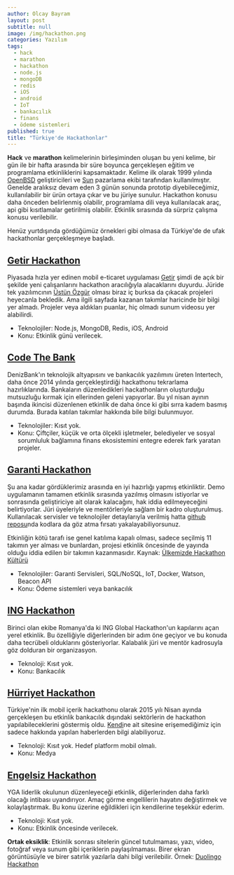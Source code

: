 ```yaml
---
author: Olcay Bayram
layout: post
subtitle: null
image: /img/hackathon.png
categories: Yazılım
tags: 
  - hack
  - marathon
  - hackathon
  - node.js
  - mongoDB
  - redis
  - iOS
  - android
  - IoT
  - bankacılık
  - finans
  - ödeme sistemleri
published: true
title: "Türkiye'de Hackathonlar"
---
```

**Hack** ve **marathon** kelimelerinin birleşiminden oluşan bu yeni kelime, bir gün ile bir hafta arasında bir süre boyunca gerçekleşen eğitim ve programlama etkinliklerini kapsamaktadır. Kelime ilk olarak 1999 yılında [OpenBSD](http://www.openbsd.org/) geliştiricileri ve [Sun](https://www.oracle.com/sun) pazarlama ekibi tarafından kullanılmıştır. Genelde aralıksız devam eden 3 günün sonunda prototip diyebileceğimiz, kullanılabilir bir ürün ortaya çıkar ve bu jüriye sunulur. Hackathon konusu daha önceden belirlenmiş olabilir, programlama dili veya kullanılacak araç, api gibi kısıtlamalar getirilmiş olabilir. Etkinlik sırasında da sürpriz çalışma konusu verilebilir.

Henüz yurtdışında gördüğümüz örnekleri gibi olmasa da Türkiye'de de ufak hackathonlar gerçekleşmeye başladı. 

## [Getir Hackathon](http://hackathon.getir.com/)

Piyasada hızla yer edinen mobil e-ticaret uygulaması [Getir](http://getir.com/) şimdi de açık bir şekilde yeni çalışanlarını hackathon aracılığıyla alacaklarını duyurdu. Jüride tek yazılımcının [Üstün Özgür](http://ustunozgur.com/) olması biraz iç burksa da çıkacak projeleri heyecanla bekledik. Ama ilgili sayfada kazanan takımlar haricinde bir bilgi yer almadı. Projeler veya aldıkları puanlar, hiç olmadı sunum videosu yer alabilirdi.

- Teknolojiler: Node.js, MongoDB, Redis, iOS, Android
- Konu: Etkinlik günü verilecek.

## [Code The Bank](http://www.intertech.com.tr/tr/CodeTheBank.aspx)

DenizBank'ın teknolojik altyapısını ve bankacılık yazılımını üreten Intertech, daha önce 2014 yılında gerçekleştirdiği hackathonu tekrarlama hazırlıklarında. Bankaların düzenledikleri hackathonların oluşturduğu mutsuzluğu kırmak için ellerinden geleni yapıyorlar. Bu yıl nisan ayının başında ikincisi düzenlenen etkinlik de daha önce ki gibi sırra kadem basmış durumda. Burada katılan takımlar hakkında bile bilgi bulunmuyor.

- Teknolojiler: Kısıt yok.
- Konu:  Çiftçiler, küçük ve orta ölçekli işletmeler, belediyeler ve sosyal sorumluluk bağlamına finans ekosistemini entegre ederek fark yaratan projeler.

<!--more-->

## [Garanti Hackathon](https://hackathon.garanti.com.tr/)

Şu ana kadar gördüklerimiz arasında en iyi hazırlığı yapmış etkinliktir. Demo uygulamanın tamamen etkinlik sırasında yazılmış olmasını istiyorlar ve sonrasında geliştiriciye ait olarak kalacağını, hak iddia edilmeyeceğini belirtiyorlar. Jüri üyeleriyle ve mentörleriyle sağlam bir kadro oluşturulmuş. Kullanılacak servisler ve teknolojiler detaylarıyla verilmiş hatta [github reposu](https://github.com/TGarantiBank/Hackathon)nda kodlara da göz atma fırsatı yakalayabiliyorsunuz.

Etkinliğin kötü tarafı ise genel katılıma kapalı olması, sadece seçilmiş 11 takımın yer alması ve bunlardan, projesi etkinlik öncesinde de yayında olduğu iddia edilen bir takımın kazanmasıdır. Kaynak: [Ülkemizde Hackathon Kültürü](https://berkingulay.wordpress.com/2015/11/23/ulkemizdeki-hackaton-kulturu-garantihackaton-mastersofcode-ve-dahasi/)

- Teknolojiler: Garanti Servisleri, SQL/NoSQL, IoT, Docker, Watson, Beacon API
- Konu: Ödeme sistemleri veya bankacılık

## [ING Hackathon](http://hackathon.ingbank.com.tr/)

Birinci olan ekibe Romanya'da ki ING Global Hackathon'un kapılarını açan yerel etkinlik. Bu özelliğiyle diğerlerinden bir adım öne geçiyor ve bu konuda daha tecrübeli olduklarını gösteriyorlar. Kalabalık jüri ve mentör kadrosuyla göz dolduran bir organizasyon.

- Teknoloji: Kısıt yok.
- Konu: Bankacılık

## [Hürriyet Hackathon](http://www.hurriyet.com.tr/turkiyede-bir-ilk-hurriyet-hackathon-basliyor-28636943)

Türkiye'nin ilk mobil içerik hackathonu olarak 2015 yılı Nisan ayında gerçekleşen bu etkinlik bankacılık dışındaki sektörlerin de hackathon yapılabileceklerini göstermiş oldu. [Kendi](http://www.hurriyethackathon.com/)ne ait sitesine erişemediğimiz için sadece hakkında yapılan haberlerden bilgi alabiliyoruz.

- Teknoloji: Kısıt yok. Hedef platform mobil olmalı.
- Konu: Medya

## [Engelsiz Hackathon](http://www.yga.org.tr/hackathon/)

YGA liderlik okulunun düzenleyeceği etkinlik, diğerlerinden daha farklı olacağı intibası uyandırıyor. Amaç görme engellilerin hayatını değiştirmek ve kolaylaştırmak. Bu konu üzerine eğildikleri için kendilerine teşekkür ederim.

- Teknoloji: Kısıt yok.
- Konu: Etkinlik öncesinde verilecek.


**Ortak eksiklik**: Etkinlik sonrası sitelerin güncel tutulmaması, yazı, video, fotoğraf veya sunum gibi içeriklerin paylaşılmaması. Birer ekran görüntüsüyle ve birer satırlık yazılarla dahi bilgi verilebilir. Örnek: [Duolingo Hackathon](http://duolingo.tumblr.com/post/62723181502/duolingos-inaugural-hackathon)
